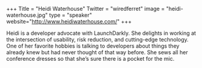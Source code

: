 +++
Title = "Heidi Waterhouse"
Twitter = "wiredferret"
image = "heidi-waterhouse.jpg"
type = "speaker"
website="http://www.heidiwaterhouse.com/"
+++

Heidi is a developer advocate with LaunchDarkly. She delights in working at the intersection of usability, risk reduction, and cutting-edge technology. One of her favorite hobbies is talking to developers about things they already knew but had never thought of that way before. She sews all her conference dresses so that she’s sure there is a pocket for the mic.
